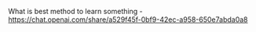 What is best method to learn something - https://chat.openai.com/share/a529f45f-0bf9-42ec-a958-650e7abda0a8

